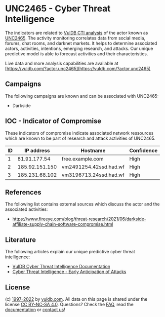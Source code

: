 # UNC2465 - Cyber Threat Intelligence

The indicators are related to [VulDB CTI analysis](https://vuldb.com/?kb.cti) of the actor known as [UNC2465](https://vuldb.com/?actor.unc2465). The activity monitoring correlates data from social media, forums, chat rooms, and darknet markets. It helps to determine associated actors, activities, intentions, emerging research, and attacks. Our unique predictive model is able to forecast activities and their characteristics.

Live data and more analysis capabilities are available at [https://vuldb.com/?actor.unc2465](https://vuldb.com/?actor.unc2465)

## Campaigns

The following campaigns are known and can be associated with UNC2465:

* Darkside

## IOC - Indicator of Compromise

These indicators of compromise indicate associated network ressources which are known to be part of research and attack activities of UNC2465.

ID | IP address | Hostname | Confidence
-- | ---------- | -------- | ----------
1 | 81.91.177.54 | free.example.com | High
2 | 185.92.151.150 | vm2491254.42ssd.had.wf | High
3 | 185.231.68.102 | vm3196713.24ssd.had.wf | High

## References

The following list contains external sources which discuss the actor and the associated activities:

* https://www.fireeye.com/blog/threat-research/2021/06/darkside-affiliate-supply-chain-software-compromise.html

## Literature

The following articles explain our unique predictive cyber threat intelligence:

* [VulDB Cyber Threat Intelligence Documentation](https://vuldb.com/?kb.cti)
* [Cyber Threat Intelligence - Early Anticipation of Attacks](https://www.scip.ch/en/?labs.20201022)

## License

(c) [1997-2022](https://vuldb.com/?kb.changelog) by [vuldb.com](https://vuldb.com/?kb.about). All data on this page is shared under the license [CC BY-NC-SA 4.0](https://creativecommons.org/licenses/by-nc-sa/4.0/). Questions? Check the [FAQ](https://vuldb.com/?kb.faq), read the [documentation](https://vuldb.com/?kb) or [contact us](https://vuldb.com/?contact)!
